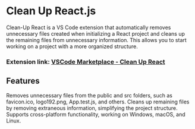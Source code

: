 # Clean Up React.js
  Clean-Up React is a VS Code extension that automatically removes unnecessary files created when initializing a React project and cleans up the remaining files from unnecessary information. This allows you to start working on a project with a more organized structure.

### Extension link: [VSCode Marketplace - Clean Up React](https://marketplace.visualstudio.com/items?itemName=khechoyan.clean-up-react)

## Features

Removes unnecessary files from the public and src folders, such as favicon.ico, logo192.png, App.test.js, and others.
Cleans up remaining files by removing extraneous information, simplifying the project structure.
Supports cross-platform functionality, working on Windows, macOS, and Linux.

